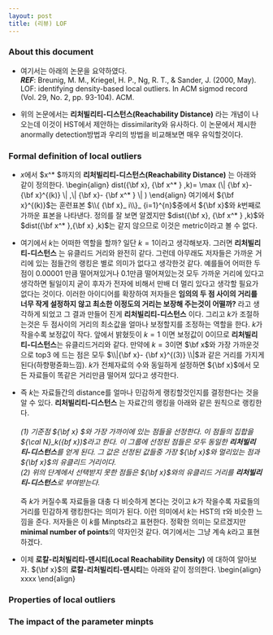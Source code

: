 ```yaml
---
layout: post 
title: (리뷰) LOF
---
```


### About this document 
- 여기서는 아래의 논문을 요약하였다. <br/>
***REF***: Breunig, M. M., Kriegel, H. P., Ng, R. T., & Sander, J. (2000, May). LOF: identifying density-based local outliers. In ACM sigmod record (Vol. 29, No. 2, pp. 93-104). ACM.

- 위의 논문에서는 **리처빌리티-디스턴스(Reachability Distance)** 라는 개념이 나오는데 이것이 HST에서 제안하는 dissimilarity와 유사하다. 이 논문에서 제시한 anormally detection방법과 우리의 방법을 비교해보면 매우 유익할것이다. 

### Formal definition of local outliers 

- $x$에서 $x^* $까지의 **리처빌리티-디스턴스(Reachability Distance)** 는 아래와 같이 정의한다. 
\begin{align}
dist({\bf x}, {\bf x^* } ,k)= \max (\\| {\bf x}- {\bf x}^{(k)} \\| ,\\| {\bf x}- {\bf x^* } \\| ) 
\end{align}
여기에서 ${\bf x}^{(k)}$는 훈련표본 $\\{ {\bf x}_ i\\}_ {i=1}^{n}$중에서 ${\bf x}$와 $k$번째로 가까운 표본을 나타낸다. 정의를 잘 보면 알겠지만 
$dist({\bf x}, {\bf x^* } ,k)$와 $dist({\bf x^* },{\bf x} ,k)$는 같지 않으므로 이것은 metric이라고 볼 수 없다. 

- 여기에서 $k$는 어떠한 역할을 할까? 일단 $k=1$이라고 생각해보자. 그러면 **리처빌리티-디스턴스** 는 유클리드 거리와 완전히 같다. 그런데 아무래도 저자들은 가까운 거리에 있는 점들간의 랭킹은 별로 의미가 없다고 생각한것 같다. 예를들어 어떠한 두 점이 $0.00001$ 만큼 떨어져있거나 $0.1$만큼 떨어져있는것 모두 가까운 거리에 있다고 생각하면 될일이지 굳이 후자가 전자에 비해서 만배 더 멀리 있다고 생각할 필요가 없다는 것이다. 이러한 아이디어를 확장하여 저자들은 **임의의 두 점 사이의 거리를 너무 작게 설정하지 않고 최소한 이정도의 거리는 보장해 주는것이 어떨까?** 라고 생각하게 되었고 그 결과 만들어 진게 **리처빌리티-디스턴스** 이다. 그리고 $k$가 조절하는것은 두 점사이의 거리의 최소값을 얼마나 보정할지를 조정하는 역할을 한다. $k$가 작을수록 보정값이 작다. 앞에서 밝혔듯이 $k=1$ 이면 보정값이 $0$이므로 **리처빌리티-디스턴스**는 유클리드거리와 같다. 만약에 $k=3$이면 $\bf x$와 가장 가까운것으로 top3 에 드는 점은 모두 $\\|{\bf x}- {\bf x}^{(3)} \\|$과 같은 거리를 가지게 된다(하향평쥰화느낌). $k$가 전체자료의 수와 동일하게 설정하면 ${\bf x}$에서 모든 자료들이 똑같은 거리만큼 떨어져 있다고 생각한다. 

- 즉 $k$는 자료들간의 distance를 얼마나 민감하게 랭킹할것인지를 결정한다는 것을 알 수 있다. **리처빌리티-디스턴스** 는 자료간의 랭킹을 아래와 같은 원칙으로 랭킹한다. <br/><br/>
*(1) 기준점 ${\bf x} $와 가장 가까이에 있는 점들을 선정한다. 이 점들의 집합을 ${\cal N}_k(\{bf x})$라고 한다. 이 그룹에 선정된 점들은 모두 동일한 **리처빌리티-디스턴스**를 얻게 된다. 그 값은 선정된 값들중 가장 ${\bf x}$와 멀리있는 점과 ${\bf x}$의 유클리드 거리이다. <br/>
(2) 위의 단계에서 선택받지 못한 점들은 ${\bf x}$와의 유클리드 거리를 **리처빌리티-디스턴스**로 부여받는다. <br/><br/>*
즉 $k$가 커질수록 자료들을 대충 다 비슷하게 본다는 것이고 $k$가 작을수록 자료들의 거리를 민감하게 랭킹한다는 의미가 된다. 이런 의미에서 $k$는 HST의 $\tau$와 비슷한 느낌을 준다. 저자들은 이 $k$를 Minpts라고 표현한다. 정확한 의미는 모르겠지만 **minimal number of points**의 약자인것 같다. 여기에서는 그냥 계속 $k$라고 표현하겠다. 

- 이제 **로칼-리처빌리티-덴시티(Local Reachability Density)** 에 대하여 알아보자. ${\bf x}$의 **로칼-리처빌리티-덴시티**는 아래와 같이 정의한다. 
\begin{align}
xxxx
\end{align}

### Properties of local outliers 

### The impact of the parameter minpts 

